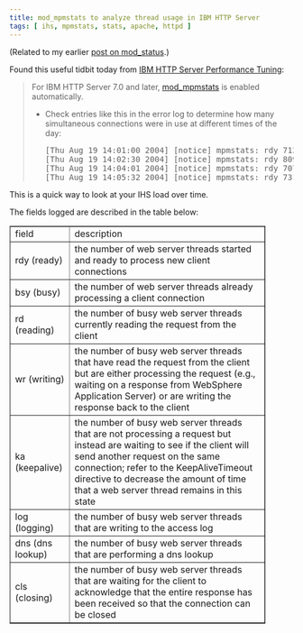```yaml
---
title: mod_mpmstats to analyze thread usage in IBM HTTP Server
tags: [ ihs, mpmstats, stats, apache, httpd ]
---
```

<content type="html">

(Related to my earlier [post on mod_status](https://www.ibm.com/developerworks/community/blogs/Dougclectica/entry/using_ibm_http_server_6_1_diagnostic_capabilities_with_websphere7).)

Found this useful tidbit today from [IBM HTTP Server Performance Tuning](https://publib.boulder.ibm.com/httpserv/ihsdiag/ihs_performance.html):

> For IBM HTTP Server 7.0 and later, [mod_mpmstats](https://publib.boulder.ibm.com/httpserv/ihsdiag/2.0/mod_mpmstats.html) is enabled automatically.
> 
> *   Check entries like this in the error log to determine how many simultaneous connections were in use at different times of the day:
>     
>     <pre>[Thu Aug 19 14:01:00 2004] [notice] mpmstats: rdy 712 **bsy 312** rd 121 wr 173 ka 0 log 0 dns 0 cls 18
>     [Thu Aug 19 14:02:30 2004] [notice] mpmstats: rdy 809 **bsy 215** rd 131 wr 44 ka 0 log 0 dns 0 cls 40
>     [Thu Aug 19 14:04:01 2004] [notice] mpmstats: rdy 707 **bsy 317** rd 193 wr 97 ka 0 log 0 dns 0 cls 27
>     [Thu Aug 19 14:05:32 2004] [notice] mpmstats: rdy 731 **bsy 293** rd 196 wr 39 ka 0 log 0 dns 0 cls 58
>     </pre>

This is a quick way to look at your IHS load over time.

The fields logged are described in the table below:

<table style="width: 90%;" border="1">

<tbody>

<tr>

<td>field</td>

<td>description</td>

</tr>

<tr>

<td>rdy (ready)</td>

<td>the number of web server threads started and ready to process new client connections</td>

</tr>

<tr>

<td>bsy (busy)</td>

<td>the number of web server threads already processing a client connection</td>

</tr>

<tr>

<td>rd (reading)</td>

<td>the number of busy web server threads currently reading the request from the client</td>

</tr>

<tr>

<td>wr (writing)</td>

<td>the number of busy web server threads that have read the request from the client but are either processing the request (e.g., waiting on a response from WebSphere Application Server) or are writing the response back to the client</td>

</tr>

<tr>

<td>ka (keepalive)</td>

<td>the number of busy web server threads that are not processing a request but instead are waiting to see if the client will send another request on the same connection; refer to the KeepAliveTimeout directive to decrease the amount of time that a web server thread remains in this state</td>

</tr>

<tr>

<td>log (logging)</td>

<td>the number of busy web server threads that are writing to the access log</td>

</tr>

<tr>

<td>dns (dns lookup)</td>

<td>the number of busy web server threads that are performing a dns lookup</td>

</tr>

<tr>

<td>cls (closing)</td>

<td>the number of busy web server threads that are waiting for the client to acknowledge that the entire response has been received so that the connection can be closed</td>

</tr>

</tbody>

</table>

</content>
